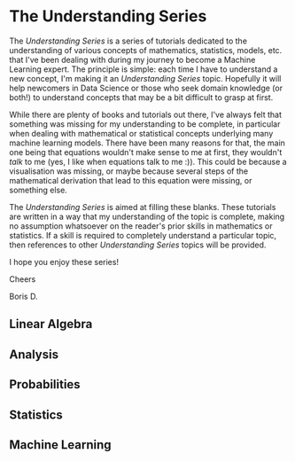 # The Understanding Series

The *Understanding Series* is a series of tutorials dedicated to the understanding of various concepts of mathematics, statistics, models, etc. that I've been dealing with during my journey to become a Machine Learning expert. The principle is simple: each time I have to understand a new concept, I'm making it an *Understanding Series* topic. Hopefully it will help newcomers in Data Science or those who seek domain knowledge (or both!) to understand concepts that may be a bit difficult to grasp at first.

While there are plenty of books and tutorials out there, I've always felt that something was missing for my understanding to be complete, in particular when dealing with mathematical or statistical concepts underlying many machine learning models. There have been many reasons for that, the main one being that equations wouldn't make sense to me at first, they wouldn't *talk* to me (yes, I like when equations talk to me :)). This could be because a visualisation was missing, or maybe because several steps of the mathematical derivation that lead to this equation were missing, or something else.

The *Understanding Series* is aimed at filling these blanks. These tutorials are written in a way that my understanding of the topic is complete, making no assumption whatsoever on the reader's prior skills in mathematics or statistics. If a skill is required to completely understand a particular topic, then references to other *Understanding Series* topics will be provided.

I hope you enjoy these series!

Cheers

Boris D.

## Linear Algebra

## Analysis

## Probabilities

## Statistics

## Machine Learning
